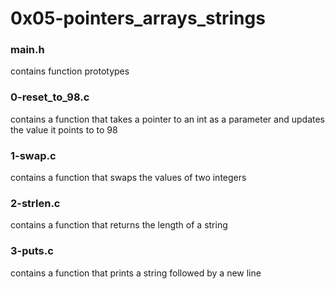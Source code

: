 # 0x05-pointers_arrays_strings

### main.h
contains function prototypes

### 0-reset_to_98.c
contains a function that takes a pointer
to an int as a parameter and updates the
value it points to to 98

### 1-swap.c
contains a function that swaps the values
of two integers

### 2-strlen.c
contains a function that returns the length
of a string

### 3-puts.c
contains a function that prints a string
followed by a new line
